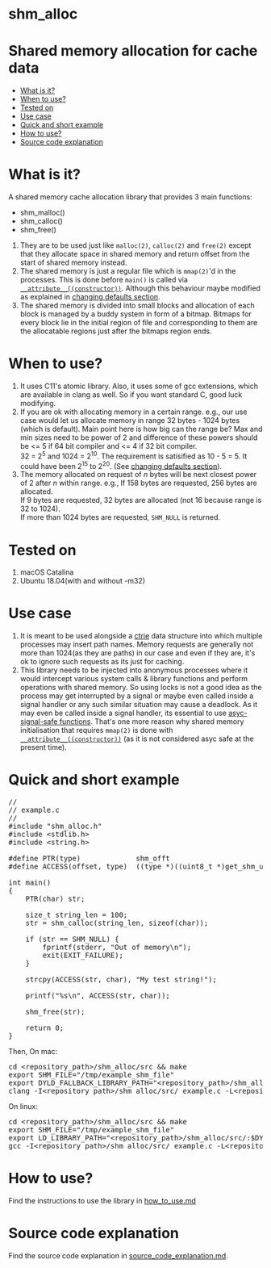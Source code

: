 # shm_alloc

<h1>Shared memory allocation for cache data</h1>

<ul>
    <li><a href="https://github.com/MihirLuthra/shm_alloc/tree/fast_small_cache#what-is-it">What is it?</a></li>
    <li><a href="https://github.com/MihirLuthra/shm_alloc/tree/fast_small_cache#when-to-use">When to use?</a></li>
    <li><a href="https://github.com/MihirLuthra/shm_alloc/tree/fast_small_cache#tested-on">Tested on</a></li>
    <li><a href="https://github.com/MihirLuthra/shm_alloc/tree/fast_small_cache#use-case">Use case</a></li>
	<li><a href="https://github.com/MihirLuthra/shm_alloc/tree/fast_small_cache#quick-and-short-example">Quick and short example</a></li>
    <li><a href="https://github.com/MihirLuthra/shm_alloc/tree/fast_small_cache#how-to-use">How to use?</a></li>
    <li><a href="https://github.com/MihirLuthra/shm_alloc/tree/fast_small_cache#source-code-explanation">Source code explanation</a></li>
</ul>

# What is it?

A shared memory cache allocation library that provides 3 main functions:

<ul>
	<li>
		shm_malloc()
	</li>
	<li>
		shm_calloc()
	</li>
	<li>
		shm_free()
	</li>
</ul>


<ol>
    <li>
        They are to be used just like <code>malloc(2)</code>, <code>calloc(2)</code> and <code>free(2)</code> except that they 
        allocate space in shared memory and return offset from the start of shared memory instead.
    </li>
    <li>
        The shared memory is just a regular file which is <code>mmap(2)</code>'d in the processes. This is done before
        <code>main()</code> is called via 
        <a href="https://gcc.gnu.org/onlinedocs/gcc-4.7.0/gcc/Function-Attributes.html"><code>__attribute__((constructor))</code></a>.
		Although this behaviour maybe modified as explained in <a href="https://github.com/MihirLuthra/shm_alloc/blob/fast_small_cache/docs/how_to_use.md#changing-default-settings">changing defaults section</a>.
    </li>
    <li>
        The shared memory is divided into small blocks and allocation of each block is managed by a buddy system in form of 
        a bitmap. Bitmaps for every block lie in the initial region of file and corresponding to them are the allocatable 
        regions just after the bitmaps region ends.
    </li>
</ol>

# When to use?

<ol>
    <li>
        It uses C11's atomic library. Also, it uses some of gcc extensions, which are available in clang as well.
		So if you want standard C, good luck modifying.
    </li>
	<li>
		If you are ok with allocating memory in a certain range. e.g., our use case would let us allocate memory
		in range 32 bytes - 1024 bytes (which is default). Main point here is how big can the range be?
		Max and min sizes need to be power of 2 and difference of these powers should be <= 5 if 64 bit compiler and
		<= 4 if 32 bit compiler.<br>
		32 = 2<sup>5</sup> and 1024 = 2<sup>10</sup>. The requirement is satisified as 10 - 5 = 5. It could have been
		2<sup>15</sup> to 2<sup>20</sup>. (See <a href="https://github.com/MihirLuthra/shm_alloc/blob/fast_small_cache/docs/how_to_use.md#changing-default-settings">changing defaults section</a>). <br>
	</li>
	<li>
		The memory allocated on request of <em>n</em> bytes will be next closest power of 2 after <em>n</em> within range.
		e.g., If 158 bytes are requested, 256 bytes are allocated.<br>
		If 9 bytes are requested, 32 bytes are allocated (not 16 because range is 32 to 1024).<br>
		If more than 1024 bytes are requested, <code>SHM_NULL</code> is returned.
	</li>
</ol>

# Tested on

<ol>
	<li>macOS Catalina</li>
	<li>Ubuntu 18.04(with and without -m32)</li>
</ol>

# Use case

<ol>
    <li>
        It is meant to be used alongside a <a href="https://en.wikipedia.org/wiki/Ctrie">ctrie</a> data structure into which 
        multiple processes may insert path names. Memory requests are generally not more than 1024(as they are paths) in our case and even if they are, 
        it's ok to ignore such requests as its just for caching.
    </li>
    <li>
        This library needs to be injected into anonymous processes where it would intercept various system calls & library 
        functions and perform operations with shared memory. So using locks is not a good idea as the process may get 
        interrupted by a signal or maybe even called inside a signal handler or any such similar situation may cause a 
        deadlock. As it may even be called inside a signal handler, its essential to use 
        <a href="http://man7.org/linux/man-pages/man7/signal-safety.7.html">asyc-signal-safe functions</a>. That's one more
        reason why shared memory initialisation that requires <code>mmap(2)</code> is done with <a href="https://gcc.gnu.org/onlinedocs/gcc-4.7.0/gcc/Function-Attributes.html"><code>__attribute__((constructor))</code></a>
        (as it is not considered asyc safe at the present time).
    </li>
</ol>

# Quick and short example

<pre>
//
// example.c
//
#include "shm_alloc.h"
#include &ltstdlib.h&gt
#include &ltstring.h&gt

#define PTR(type)             shm_offt
#define ACCESS(offset, type)  ((type *)((uint8_t *)get_shm_user_base() + (offset)))

int main()
{
	PTR(char) str;<br>
	size_t string_len = 100;
	str = shm_calloc(string_len, sizeof(char));<br>
	if (str == SHM_NULL) {
		fprintf(stderr, "Out of memory\n");
		exit(EXIT_FAILURE);
	}<br>
	strcpy(ACCESS(str, char), "My test string!");<br>
	printf("%s\n", ACCESS(str, char));<br>
	shm_free(str);<br>
	return 0;
}
</pre>

Then,
On mac:
<pre>
cd &ltrepository_path&gt/shm_alloc/src && make
export SHM_FILE="/tmp/example_shm_file"
export DYLD_FALLBACK_LIBRARY_PATH="&ltrepository_path&gt/shm_alloc/src/:$DYLD_FALLBACK_LIBRARY_PATH"
clang -I&ltrepository_path&gt/shm_alloc/src/ example.c -L&ltrepository_path&gt/shm_alloc/src/ -lshm_alloc
</pre>

On linux:
<pre>
cd &ltrepository_path&gt/shm_alloc/src && make
export SHM_FILE="/tmp/example_shm_file"
export LD_LIBRARY_PATH="&ltrepository_path&gt/shm_alloc/src/:$DYLD_FALLBACK_LIBRARY_PATH"
gcc -I&ltrepository_path&gt/shm_alloc/src/ example.c -L&ltrepository_path&gt/shm_alloc/src/ -lshm_alloc
</pre>


# How to use?

Find the instructions to use the library in 
<a href="https://github.com/MihirLuthra/shm_alloc/blob/fast_small_cache/docs/how_to_use.md">how_to_use.md<a>

# Source code explanation

Find the source code explanation in 
<a href="https://github.com/MihirLuthra/shm_alloc/blob/fast_small_cache/docs/source_code_explanation.md">source_code_explanation.md</a>.
